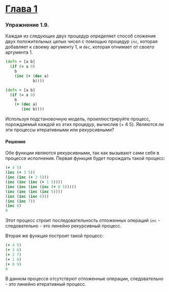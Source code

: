 # [Глава 1](../index.md#Глава-1-Построение-абстракций-с-помощью-процедур)

### Упражнение 1.9.
Каждая из следующих двух процедур определяет способ сложения двух положительных целых чисел с помощью процедур `inc`, которая добавляет к своему аргументу 1, и `dec`, которая отнимает от своего аргумента 1.
```clojure
(defn + [a b]
  (if (= a 0)
    b
    (inc (+ (dec a)
            b))))
```

```clojure
(defn + [a b]
  (if (= a 0)
    b
    (+ (dec a)
       (inc b))))
```
Используя подстановочную модель, проиллюстрируйте процесс, порождаемый каждой из этих процедур, вычислив (+ 4 5). Являются ли эти процессы итеративными или рекурсивными?

#### Решение
Обе функции являются рекурсивными, так как вызывают сами себя в процессе исполнения. Первая функция будет порождать такой процесс:

```clojure
(+ 4 5)
(inc (+ 3 5))
(inc (inc (+ 2 5)))
(inc (inc (inc (+ 1 5))))
(inc (inc (inc (inc (+ 0 5)))))
(inc (inc (inc (inc 5))))
(inc (inc (inc 6)))
(inc (inc 7))
(inc 8)
9
```
Этот процесс строит последовательность отложенных операций `inc` - следовательно - это линейно рекурсивный процесс.

Вторая же функция построит такой процесс:

```clojure
(+ 4 5)
(+ 3 6)
(+ 2 7)
(+ 1 8)
(+ 0 9)
9
```
В данном процессе отсутствуют отложенные операции, следовательно - это линейно итеративный процесс.
